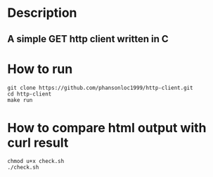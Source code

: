# Description
## A simple GET http client written in C

# How to run
```
git clone https://github.com/phansonloc1999/http-client.git
cd http-client
make run
```

# How to compare html output with curl result
```
chmod u+x check.sh
./check.sh
```